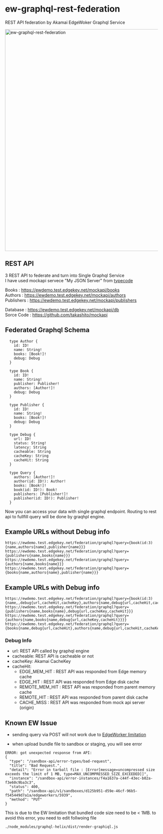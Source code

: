 # ew-graphql-rest-federation
REST API federation by Akamai EdgeWoker Graphql Service

<img width="732" alt="ew-graphql-rest-federation" src="https://user-images.githubusercontent.com/2292155/121985480-c4e1f880-cdcf-11eb-82f8-30f731308a3d.png">

## REST API
3 REST API to federate and turn into Single Graphql Service <br>
I have used mockapi servece "My JSON Server" from [typecode](https://my-json-server.typicode.com/)

Books : https://ewdemo.test.edgekey.net/mockapi/books <br>
Authors : https://ewdemo.test.edgekey.net/mockapi/authors <br>
Publishers : https://ewdemo.test.edgekey.net/mockapi/publishers <br>

Database : https://ewdemo.test.edgekey.net/mockapi/db <br>
Sorce Code : https://github.com/takashito/mockapi <br>


## Federated Graphql Schema
```
  type Author {
    id: ID!
    name: String!
    books: [Book!]!
    debug: Debug
  }
  
  type Book {
    id: ID!
    name: String!
    publisher: Publisher!
    authors: [Author!]!
    debug: Debug
  }
  
  type Publisher {
    id: ID!
    name: String!
    books: [Book!]!
    debug: Debug
  }

  type Debug {
    url: ID!
    status: String!
    latency: String
    cacheable: String
    cacheKey: String
    cacheHit: String
  }

  type Query {
    authors: [Author!]!
    author(id: ID!): Author!
    books: [Book!]!
    book(id: ID!): Book!
    publishers: [Publisher!]!
    publisher(id: ID!): Publisher!
  }
```

Now you can access your data with single graphql endpoint.
Routing to rest api to fullfill query will be done by graqhpl engine.
<br>

## Example URLs without Debug info
```
https://ewdemo.test.edgekey.net/federation/graphql?query={book(id:3){name,authors{name},publisher{name}}}
https://ewdemo.test.edgekey.net/federation/graphql?query={publishers{name,books{name}}}
https://ewdemo.test.edgekey.net/federation/graphql?query={authors{name,books{name}}}
https://ewdemo.test.edgekey.net/federation/graphql?query={books{name,authors{name},publisher{name}}}
```

## Example URLs with Debug info
```
https://ewdemo.test.edgekey.net/federation/graphql?query={book(id:3){name,,debug{url,cacheHit,cacheKey},authors{name,debug{url,cacheHit,cacheKey}},publisher{name,debug{url,cacheHit,cacheKey}}}}
https://ewdemo.test.edgekey.net/federation/graphql?query={publishers{name,books{name},debug{url,cacheKey,cacheHit}}}
https://ewdemo.test.edgekey.net/federation/graphql?query={authors{name,books{name,debug{url,cacheKey,cacheHit}}}}
https://ewdemo.test.edgekey.net/federation/graphql?query={books{name,debug{url,cacheHit},authors{name,debug{url,cacheHit,cacheKey}},publisher{name,debug{url,cacheHit}}}}
```

### Debug Info
+ url: REST API called by graphql engine
+ cacheable: REST API is cacheable or not
+ cacheKey: Akamai CacheKey
+ cacheHit: 
  - EDGE_MEM_HIT : REST API was responded from Edge memory cache
  - EDGE_HIT : REST API was responded from Edge disk cache
  - REMOTE_MEM_HIT : REST API was responded from parent memory cache
  - REMOTE_HIT : REST API was responded from parent disk cache
  - CACHE_MISS : REST API was responded from mock api server (origin)

## Known EW Issue

- sending query via POST will not work due to [EdgeWorker limitation](https://learn.akamai.com/en-us/webhelp/edgeworkers/edgeworkers-user-guide/GUID-F709406E-2D67-4996-B619-91E90F04EDF2.html)

- when upload bundle file to sandbox or staging, you will see error 
```
ERROR: got unexpected response from API:
{
  "type": "/sandbox-api/error-types/bad-request",
  "title": "Bad Request.",
  "detail": "Error in tarball file : [Error[message=uncompressed size exceeds the limit of 1 MB, type=MAX_UNCOMPRESSED_SIZE_EXCEEDED]]",
  "instance": "/sandbox-api/error-instances/f4a1637a-c44f-43ec-b02a-f3e60c9ba3c3",
  "status": 400,
  "path": "/sandbox-api/v1/sandboxes/d125b951-d59e-46cf-96b5-f545449d7a1a/edgeworkers/5939",
  "method": "PUT"
}
```
This is due to the EW limitation that bundled code size need to be < 1MB.
to avoid this error, you need to edit follwoing file

```
./node_modules/graphql-helix/dist/render-graphiql.js
